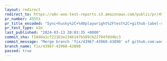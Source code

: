 ```yaml
---
layout: redirect
redirect_to: https://a8c-woo-test-reports.s3.amazonaws.com/public/pr/45551/e2e/index.html
pr_number: 45551
pr_title_encoded: "Sync+husky%2C+%40playwright%2Ftest%2C+github-label-sync"
pr_test_type: e2e
last_published: "2024-03-13 20:03:35 +0000"
commit_sha: f18dda1cf221b3e234b147b589cb22794fdd4bc3
commit_message: "Merge branch 'fix/43967-43960-43890' of github.com:woocommerce/woocom…"
branch_name: fix/43967-43960-43890
passed: true
---
```

